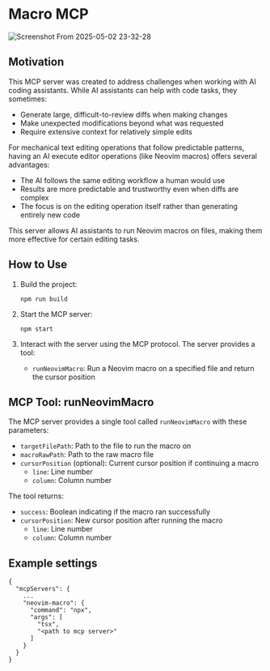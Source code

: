 # Macro MCP

![Screenshot From 2025-05-02 23-32-28](https://github.com/user-attachments/assets/d69e5dfd-fa4d-414c-907c-845bc1164201)


## Motivation

This MCP server was created to address challenges when working with AI coding assistants. While AI assistants can help with code tasks, they sometimes:

- Generate large, difficult-to-review diffs when making changes
- Make unexpected modifications beyond what was requested
- Require extensive context for relatively simple edits

For mechanical text editing operations that follow predictable patterns, having an AI execute editor operations (like Neovim macros) offers several advantages:
- The AI follows the same editing workflow a human would use
- Results are more predictable and trustworthy even when diffs are complex
- The focus is on the editing operation itself rather than generating entirely new code

This server allows AI assistants to run Neovim macros on files, making them more effective for certain editing tasks.

## How to Use

1. Build the project:
   ```
   npm run build
   ```

2. Start the MCP server:
   ```
   npm start
   ```

3. Interact with the server using the MCP protocol. The server provides a tool:
   - `runNeovimMacro`: Run a Neovim macro on a specified file and return the cursor position

## MCP Tool: runNeovimMacro

The MCP server provides a single tool called `runNeovimMacro` with these parameters:

- `targetFilePath`: Path to the file to run the macro on
- `macroRawPath`: Path to the raw macro file
- `cursorPosition` (optional): Current cursor position if continuing a macro
  - `line`: Line number
  - `column`: Column number

The tool returns:
- `success`: Boolean indicating if the macro ran successfully
- `cursorPosition`: New cursor position after running the macro
  - `line`: Line number
  - `column`: Column number

## Example settings

```
{
  "mcpServers": {
    ...
    "neovim-macro": {
      "command": "npx",
      "args": [
        "tsx",
        "<path to mcp server>"
      ]
    }
  }
}
```

